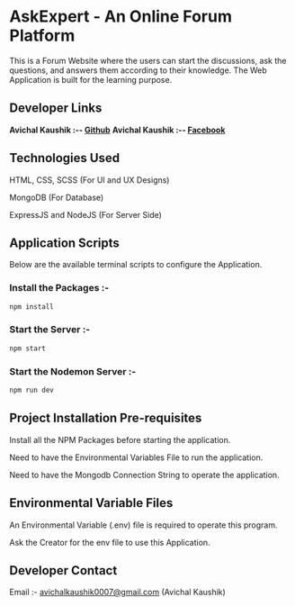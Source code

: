# AskExpert - An Online Forum Platform

This is a Forum Website where the users can start the discussions, ask the questions, and answers them according to their knowledge. The Web Application is built for the learning purpose.

## Developer Links

**Avichal Kaushik :-- [Github](https://github.com/itsAviKaushik)**
**Avichal Kaushik :-- [Facebook](https://www.facebook.com/avikaushik11/)**

## Technologies Used

HTML, CSS, SCSS (For UI and UX Designs)

MongoDB (For Database)

ExpressJS and NodeJS (For Server Side)

## Application Scripts

Below are the available terminal scripts to configure the Application.

### Install the Packages :-

```sh
npm install
```

### Start the Server :-

```sh
npm start
```

### Start the Nodemon Server :-

```sh
npm run dev
```

## Project Installation Pre-requisites

Install all the NPM Packages before starting the application.

Need to have the Environmental Variables File to run the application.

Need to have the Mongodb Connection String to operate the application.

## Environmental Variable Files

An Environmental Variable (.env) file is required to operate this program.

Ask the Creator for the env file to use this Application.

## Developer Contact

Email :- avichalkaushik0007@gmail.com (Avichal Kaushik)